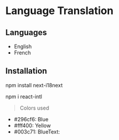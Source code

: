 # Language Translation 

## Languages 
- English 
- French 

## Installation 
npm install next-i18next


npm i react-intl


> Colors used 
- #296cf6: Blue 
- #fff400: Yellow
- #003c71: BlueText: